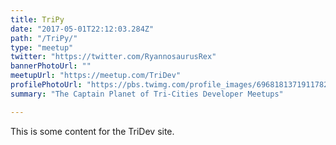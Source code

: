 ```yaml
---
title: TriPy
date: "2017-05-01T22:12:03.284Z"
path: "/TriPy/"
type: "meetup"
twitter: "https://twitter.com/RyannosaurusRex"
bannerPhotoUrl: ""
meetupUrl: "https://meetup.com/TriDev"
profilePhotoUrl: "https://pbs.twimg.com/profile_images/696818137191178240/JFL0mYg3_400x400.jpg"
summary: "The Captain Planet of Tri-Cities Developer Meetups"

---
```


This is some content for the TriDev site.